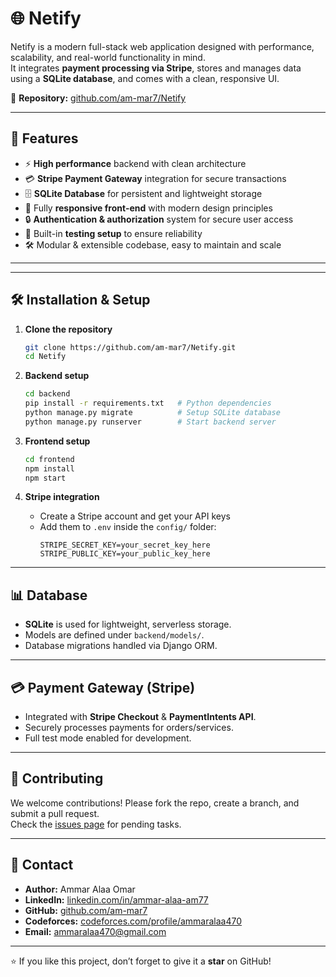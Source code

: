 # 🌐 Netify  

Netify is a modern full-stack web application designed with performance, scalability, and real-world functionality in mind.  
It integrates **payment processing via Stripe**, stores and manages data using a **SQLite database**, and comes with a clean, responsive UI.  

🔗 **Repository:** [github.com/am-mar7/Netify](https://github.com/am-mar7/Netify)  

---

## 🚀 Features
- ⚡ **High performance** backend with clean architecture  
- 💳 **Stripe Payment Gateway** integration for secure transactions  
- 🗄️ **SQLite Database** for persistent and lightweight storage  
- 🎨 Fully **responsive front-end** with modern design principles  
- 🔒 **Authentication & authorization** system for secure user access  
- 🧪 Built-in **testing setup** to ensure reliability  
- 🛠️ Modular & extensible codebase, easy to maintain and scale  

---

---

## 🛠️ Installation & Setup

1. **Clone the repository**
   ```bash
   git clone https://github.com/am-mar7/Netify.git
   cd Netify
   ```

2. **Backend setup**
   ```bash
   cd backend
   pip install -r requirements.txt   # Python dependencies
   python manage.py migrate          # Setup SQLite database
   python manage.py runserver        # Start backend server
   ```

3. **Frontend setup**
   ```bash
   cd frontend
   npm install
   npm start
   ```

4. **Stripe integration**
   - Create a Stripe account and get your API keys  
   - Add them to `.env` inside the `config/` folder:
     ```env
     STRIPE_SECRET_KEY=your_secret_key_here
     STRIPE_PUBLIC_KEY=your_public_key_here
     ```

---

## 📊 Database
- **SQLite** is used for lightweight, serverless storage.  
- Models are defined under `backend/models/`.  
- Database migrations handled via Django ORM.  

---

## 💳 Payment Gateway (Stripe)
- Integrated with **Stripe Checkout** & **PaymentIntents API**.  
- Securely processes payments for orders/services.  
- Full test mode enabled for development.  

---

## 🤝 Contributing
We welcome contributions! Please fork the repo, create a branch, and submit a pull request.  
Check the [issues page](https://github.com/am-mar7/Netify/issues) for pending tasks.  

---

## 📧 Contact
- **Author:** Ammar Alaa Omar  
- **LinkedIn:** [linkedin.com/in/ammar-alaa-am77](https://www.linkedin.com/in/ammar-alaa-am77)  
- **GitHub:** [github.com/am-mar7](https://github.com/am-mar7)  
- **Codeforces:** [codeforces.com/profile/ammaralaa470](https://codeforces.com/profile/ammaralaa470)  
- **Email:** ammaralaa470@gmail.com  

---

⭐ If you like this project, don’t forget to give it a **star** on GitHub!